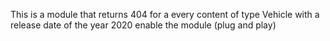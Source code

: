 This is a module that returns 404 for a every content of type Vehicle with a release date of the year 2020
enable the module (plug and play)